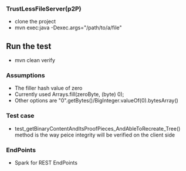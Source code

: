 
  ###  TrustLessFileServer(p2P)
  
   - clone the project
   - mvn exec:java -Dexec.args="/path/to/a/file"
   
  ## Run the test
    
   - mvn clean verify
   
  ###  Assumptions
  
   - The filler hash value of zero 
   - Currently used  Arrays.fill(zeroByte, (byte) 0);
   - Other options are  "0".getBytes()/BigInteger.valueOf(0).bytesArray()
   
  ### Test case
  
   - test_getBinaryContentAndItsProofPieces_AndAbleToRecreate_Tree() method is the way peice integrity will be verified on the client side
  
  ### EndPoints
  
   - Spark for REST EndPoints
    
    
  
